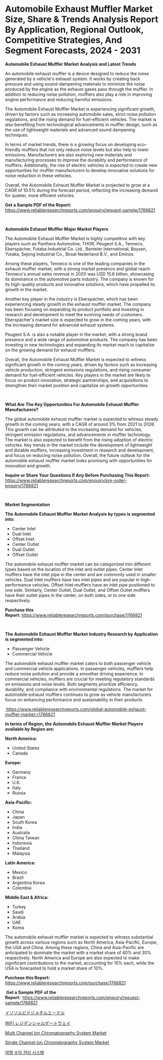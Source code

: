 <p><h1>Automobile Exhaust Muffler Market Size, Share & Trends Analysis Report By Application, Regional Outlook, Competitive Strategies, And Segment Forecasts, 2024 - 2031</h1></p><p><strong>Automobile Exhaust Muffler Market Analysis and Latest Trends</strong></p>
<p><p>An automobile exhaust muffler is a device designed to reduce the noise generated by a vehicle's exhaust system. It works by creating back pressure and using sound-dampening materials to minimize the noise produced by the engine as the exhaust gases pass through the muffler. In addition to reducing noise pollution, mufflers also play a role in improving engine performance and reducing harmful emissions.</p><p>The Automobile Exhaust Muffler Market is experiencing significant growth, driven by factors such as increasing automobile sales, strict noise pollution regulations, and the rising demand for fuel-efficient vehicles. The market is also benefiting from technological advancements in muffler design, such as the use of lightweight materials and advanced sound dampening techniques.</p><p>In terms of market trends, there is a growing focus on developing eco-friendly mufflers that not only reduce noise levels but also help to lower emissions. Manufacturers are also exploring new materials and manufacturing processes to improve the durability and performance of mufflers. Additionally, the rise of electric vehicles is expected to create new opportunities for muffler manufacturers to develop innovative solutions for noise reduction in these vehicles.</p><p>Overall, the Automobile Exhaust Muffler Market is projected to grow at a CAGR of 10.5% during the forecast period, reflecting the increasing demand for quieter, more efficient vehicles.</p></p>
<p><strong>Get a Sample PDF of the Report:&nbsp;</strong> <a href="https://www.reliableresearchreports.com/enquiry/request-sample/1766821">https://www.reliableresearchreports.com/enquiry/request-sample/1766821</a></p>
<p>&nbsp;</p>
<p><strong>Automobile Exhaust Muffler Major Market Players</strong></p>
<p><p>The Automobile Exhaust Muffler Market is highly competitive with key players such as Panthera Automotive, THOR, Peugeot S.A., Tenneco, Eberspächer, Futaba Industrial Co. Ltd., Benteler International, Boysen, Yutaka, Sejong Industrial Co., Bosal Nederland B.V., and Eminox. </p><p>Among these players, Tenneco is one of the leading companies in the exhaust muffler market, with a strong market presence and global reach. Tenneco's annual sales revenue in 2020 was USD 15.6 billion, showcasing its dominance in the automotive parts industry. The company is known for its high-quality products and innovative solutions, which have propelled its growth in the market.</p><p>Another key player in the industry is Eberspächer, which has been experiencing steady growth in the exhaust muffler market. The company has been focusing on expanding its product portfolio and investing in research and development to meet the evolving needs of customers. Eberspächer's market size is expected to grow in the coming years, with the increasing demand for advanced exhaust systems.</p><p>Peugeot S.A. is also a notable player in the market, with a strong brand presence and a wide range of automotive products. The company has been investing in new technologies and expanding its market reach to capitalize on the growing demand for exhaust mufflers.</p><p>Overall, the Automobile Exhaust Muffler Market is expected to witness significant growth in the coming years, driven by factors such as increasing vehicle production, stringent emissions regulations, and rising consumer demand for fuel-efficient vehicles. Key players in the market are likely to focus on product innovation, strategic partnerships, and acquisitions to strengthen their market position and capitalize on growth opportunities.</p></p>
<p>&nbsp;</p>
<p><strong>What Are The Key Opportunities For Automobile Exhaust Muffler Manufacturers?</strong></p>
<p><p>The global automobile exhaust muffler market is expected to witness steady growth in the coming years, with a CAGR of around 3% from 2021 to 2026. This growth can be attributed to the increasing demand for vehicles, stringent emission regulations, and advancements in muffler technology. The market is also expected to benefit from the rising adoption of electric vehicles. Key trends in the market include the development of lightweight and durable mufflers, increasing investment in research and development, and focus on reducing noise pollution. Overall, the future outlook for the automobile exhaust muffler market looks promising with opportunities for innovation and growth.</p></p>
<p><strong>Inquire or Share Your Questions If Any Before Purchasing This Report:</strong> <a href="https://www.reliableresearchreports.com/enquiry/pre-order-enquiry/1766821">https://www.reliableresearchreports.com/enquiry/pre-order-enquiry/1766821</a></p>
<p>&nbsp;</p>
<p><strong>Market Segmentation</strong></p>
<p><strong>The Automobile Exhaust Muffler Market Analysis by types is segmented into:</strong></p>
<p><ul><li>Center Inlet</li><li>Dual Inlet</li><li>Offset Inlet</li><li>Center Outlet</li><li>Dual Outlet</li><li>Offset Outlet</li></ul></p>
<p><p>The automobile exhaust muffler market can be categorized into different types based on the location of the inlet and outlet pipes. Center Inlet mufflers have the inlet pipe in the center and are commonly used in smaller vehicles. Dual Inlet mufflers have two inlet pipes and are popular in high-performance vehicles. Offset Inlet mufflers have an inlet pipe positioned to one side. Similarly, Center Outlet, Dual Outlet, and Offset Outlet mufflers have their outlet pipes in the center, on both sides, or to one side respectively.</p></p>
<p><strong>Purchase this Report:&nbsp;</strong><a href="https://www.reliableresearchreports.com/purchase/1766821">https://www.reliableresearchreports.com/purchase/1766821</a></p>
<p>&nbsp;</p>
<p><strong>The Automobile Exhaust Muffler Market Industry Research by Application is segmented into:</strong></p>
<p><ul><li>Passenger Vehicle</li><li>Commercial Vehicle</li></ul></p>
<p><p>The automobile exhaust muffler market caters to both passenger vehicle and commercial vehicle applications. In passenger vehicles, mufflers help reduce noise pollution and provide a smoother driving experience. In commercial vehicles, mufflers are crucial for meeting regulatory standards on emissions and noise levels. Both segments prioritize efficiency, durability, and compliance with environmental regulations. The market for automobile exhaust mufflers continues to grow as vehicle manufacturers focus on enhancing performance and sustainability in their products.</p></p>
<p><a href="https://www.reliableresearchreports.com/global-automobile-exhaust-muffler-market-r1766821">&nbsp;https://www.reliableresearchreports.com/global-automobile-exhaust-muffler-market-r1766821</a></p>
<p><strong>In terms of Region, the Automobile Exhaust Muffler Market Players available by Region are:</strong></p>
<p>
    <p> <strong> North America: </strong>
        <ul>
            <li>United States</li>
            <li>Canada</li>
        </ul>
        </p> 
    <p> <strong> Europe: </strong>
        <ul>
            <li>Germany</li>
            <li>France</li>
            <li>U.K.</li>
            <li>Italy</li>
            <li>Russia</li>
        </ul>
        </p> 
    <p> <strong> Asia-Pacific: </strong>
        <ul>
            <li>China</li>
            <li>Japan</li>
            <li>South Korea</li>
            <li>India</li>
            <li>Australia</li>
            <li>China Taiwan</li>
            <li>Indonesia</li>
            <li>Thailand</li>
            <li>Malaysia</li>
        </ul>
        </p> 
    <p> <strong> Latin America: </strong>
        <ul>
            <li>Mexico</li>
            <li>Brazil</li>
            <li>Argentina Korea</li>
            <li>Colombia</li>
        </ul>
        </p> 
    <p> <strong> Middle East & Africa: </strong>
        <ul>
            <li>Turkey</li>
            <li>Saudi</li>
            <li>Arabia</li>
            <li>UAE</li>
            <li>Korea</li>
        </ul>
    </p>
    </p>
<p><p>The automobile exhaust muffler market is expected to witness substantial growth across various regions such as North America, Asia-Pacific, Europe, the USA and China. Among these regions, China and Asia-Pacific are anticipated to dominate the market with a market share of 40% and 30% respectively. North America and Europe are also expected to make significant contributions to the market, accounting for 15% each, while the USA is forecasted to hold a market share of 10%.</p></p>
<p><strong>Purchase this Report: </strong><a href="https://www.reliableresearchreports.com/purchase/1766821">https://www.reliableresearchreports.com/purchase/1766821</a></p>
<p>&nbsp;<strong>Get a Sample PDF of the Report:&nbsp;&nbsp;</strong><a href="https://www.reliableresearchreports.com/enquiry/request-sample/1766821">https://www.reliableresearchreports.com/enquiry/request-sample/1766821</a></p>
<p><strong></strong></p>
<p><p><a href="https://medium.com/@lilliegrant1999/%E3%82%A4%E3%82%BD%E3%82%BD%E3%83%AB%E3%83%93%E3%83%89%E3%82%B8%E3%83%A1%E3%83%81%E3%83%AB%E3%82%A8%E3%83%BC%E3%83%86%E3%83%AB%E5%B8%82%E5%A0%B4%E3%81%AF%E5%B8%82%E5%A0%B4%E3%82%B7%E3%82%A7%E3%82%A2-%E3%82%B5%E3%82%A4%E3%82%BA-2031%E5%B9%B4%E3%81%BE%E3%81%A7%E3%81%AE%E4%BA%88%E6%B8%AC%E3%81%AB%E7%84%A6%E7%82%B9%E3%82%92%E5%BD%93%E3%81%A6%E3%81%A6%E3%81%84%E3%81%BE%E3%81%99-f1c537e1d9cb">イソソルビドジメチルエーテル</a></p><p><a href="https://medium.com/@ryleebauch2023/wifi%E5%B1%85%E4%BD%8F%E7%94%A8%E3%82%B2%E3%83%BC%E3%83%88%E3%82%A6%E3%82%A7%E3%82%A4%E5%B8%82%E5%A0%B4%E3%81%AE%E6%B4%9E%E5%AF%9F-%E5%B8%82%E5%A0%B4%E5%8B%95%E5%90%91-%E6%88%90%E9%95%B7-2024%E5%B9%B4%E3%81%8B%E3%82%892031%E5%B9%B4%E3%81%BE%E3%81%A7%E3%81%AE%E4%BA%88%E6%B8%AC-8d8513a52b44">WiFi レジデンシャルゲートウェイ</a></p><p><a href="https://github.com/Airanohannonzb68e5pb53oc1/Market-Research-Report-List-2/blob/main/multi-channel-ion-chromatography-system-market.md">Multi Channel Ion Chromatography System Market</a></p><p><a href="https://github.com/fiixsa/Market-Research-Report-List-2/blob/main/single-channel-ion-chromatography-system-market.md">Single Channel Ion Chromatography System Market</a></p><p><a href="https://medium.com/@hilmi-2a/%EC%97%AC%ED%96%89-%EC%8B%9C%EC%9E%A5-%EB%8F%99%ED%96%A5-%EB%B0%8F-%EC%8B%9C%EC%9E%A5-%EB%B6%84%EC%84%9D%EC%9D%84-%EC%9C%84%ED%95%9C-%EC%88%98%EC%9D%B5-%EA%B4%80%EB%A6%AC-%EC%8B%9C%EC%8A%A4%ED%85%9C%EC%9D%80-2024-2031%EB%85%84%EA%B9%8C%EC%A7%80-%EC%98%88%EC%B8%A1%EB%90%A9%EB%8B%88%EB%8B%A4-9a281e8073fd">여행 수익 관리 시스템</a></p></p>